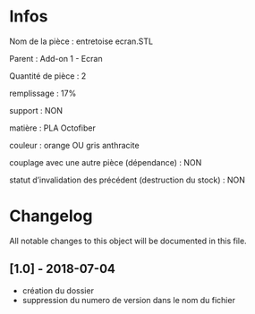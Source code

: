 # Infos
Nom de la pièce : entretoise ecran.STL

Parent : Add-on 1 - Ecran

Quantité de pièce : 2

remplissage : 17%

support : NON

matière : PLA Octofiber

couleur : orange OU gris anthracite

couplage avec une autre pièce (dépendance) : NON

statut d’invalidation des précédent (destruction du stock) : NON


# Changelog
All notable changes to this object will be documented in this file.


## [1.0] - 2018-07-04
- création du dossier
- suppression du numero de version dans le nom du fichier
